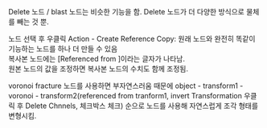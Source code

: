 Delete 노드 / blast 노드는 비슷한 기능을 함. Delete 노드가 더 다양한 방식으로 물체를 빼는 것 뿐.

노드 선택 후 우클릭 Action - Create Reference Copy: 원래 노드와 완전히 똑같이 기능하는 노드를 하나 더 만들 수 있음     
복사본 노드에는 [Referenced from <node name>]이라는 글자가 나타남.     
원본 노드의 값을 조정하면 복사본 노드의 수치도 함께 조정됨.      
  
voronoi fracture 노드를 사용하면 부자연스러움
때문에 object - transform1 - voronoi - transform2(referenced from tranform1, invert Transformation 우클릭 후 Delete Chnnels, 체크박스 체크) 순으로 노드를 사용해 자연스럽게 조각 형태를 변형시킴. 
